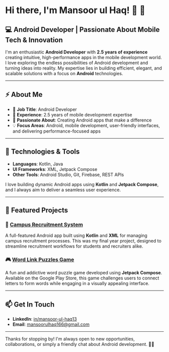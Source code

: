 # Hi there, I'm Mansoor ul Haq! 👋 🚀

## 💻 Android Developer | Passionate About Mobile Tech & Innovation

I'm an enthusiastic **Android Developer** with **2.5 years of experience** creating intuitive, high-performance apps in the mobile development world. I love exploring the endless possibilities of Android development and turning ideas into reality. My expertise lies in building efficient, elegant, and scalable solutions with a focus on **Android** technologies.

---

## ⚡ About Me

- 🌟 **Job Title**: Android Developer
- 📱 **Experience**: 2.5 years of mobile development expertise
- 🚀 **Passionate About**: Creating Android apps that make a difference
- 💡 **Focus Areas**: Android, mobile development, user-friendly interfaces, and delivering performance-focused apps

---

## 🔧 Technologies & Tools

- **Languages**: Kotlin, Java
- **UI Frameworks**: XML, Jetpack Compose
- **Other Tools**: Android Studio, Git, Firebase, REST APIs

I love building dynamic Android apps using **Kotlin** and **Jetpack Compose**, and I always aim to deliver a seamless user experience.

---

## 🌟 Featured Projects

### 🏫 [Campus Recruitment System](https://github.com/mansoorulhaq166/Camous-Recruitment-System)
A full-featured Android app built using **Kotlin** and **XML** for managing campus recruitment processes. This was my final year project, designed to streamline recruitment workflows for students and recruiters alike.

### 🎮 [Word Link Puzzles Game](https://play.google.com/store/apps/details?id=com.wordgame.wordpuzzles)
A fun and addictive word puzzle game developed using **Jetpack Compose**. Available on the Google Play Store, this game challenges users to connect letters to form words while engaging in a visually appealing interface.

---

## 📫 Get In Touch

- **LinkedIn**: [in/mansoor-ul-haq13](https://www.linkedin.com/in/mansoor-ul-haq13)
- **Email**: [mansoorulhaq166@gmail.com](mailto:mansoorulhaq166@gmail.com)

---

Thanks for stopping by! I'm always open to new opportunities, collaborations, or simply a friendly chat about Android development. 🚀😊
